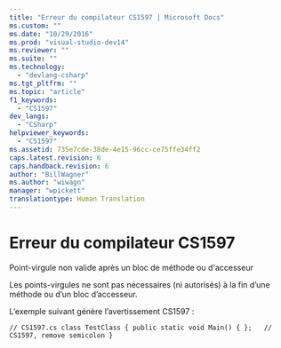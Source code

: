 ```yaml
---
title: "Erreur du compilateur CS1597 | Microsoft Docs"
ms.custom: ""
ms.date: "10/29/2016"
ms.prod: "visual-studio-dev14"
ms.reviewer: ""
ms.suite: ""
ms.technology: 
  - "devlang-csharp"
ms.tgt_pltfrm: ""
ms.topic: "article"
f1_keywords: 
  - "CS1597"
dev_langs: 
  - "CSharp"
helpviewer_keywords: 
  - "CS1597"
ms.assetid: 735e7cde-38de-4e15-96cc-ce75ffe34ff2
caps.latest.revision: 6
caps.handback.revision: 6
author: "BillWagner"
ms.author: "wiwagn"
manager: "wpickett"
translationtype: Human Translation
---
```

# Erreur du compilateur CS1597
Point\-virgule non valide après un bloc de méthode ou d'accesseur  
  
 Les points\-virgules ne sont pas nécessaires \(ni autorisés\) à la fin d’une méthode ou d’un bloc d’accesseur.  
  
 L’exemple suivant génère l’avertissement CS1597 :  
  
```  
// CS1597.cs class TestClass { public static void Main() { };   // CS1597, remove semicolon }  
```